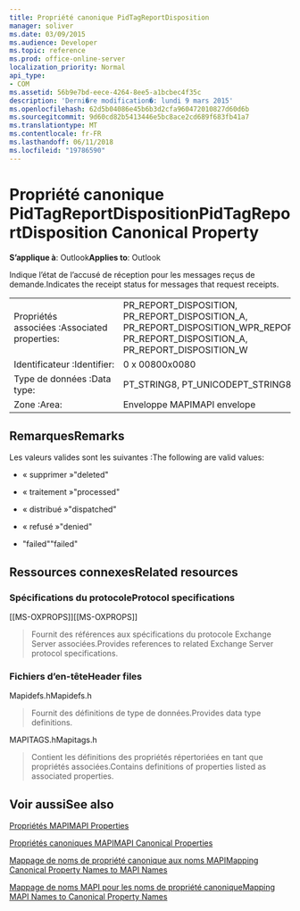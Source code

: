 ```yaml
---
title: Propriété canonique PidTagReportDisposition
manager: soliver
ms.date: 03/09/2015
ms.audience: Developer
ms.topic: reference
ms.prod: office-online-server
localization_priority: Normal
api_type:
- COM
ms.assetid: 56b9e7bd-eece-4264-8ee5-a1bcbec4f35c
description: 'Derni�re modification�: lundi 9 mars 2015'
ms.openlocfilehash: 62d5b04086e45b6b3d2cfa960472010827d60d6b
ms.sourcegitcommit: 9d60cd82b5413446e5bc8ace2cd689f683fb41a7
ms.translationtype: MT
ms.contentlocale: fr-FR
ms.lasthandoff: 06/11/2018
ms.locfileid: "19786590"
---
```

# <a name="pidtagreportdisposition-canonical-property"></a><span data-ttu-id="eb492-103">Propriété canonique PidTagReportDisposition</span><span class="sxs-lookup"><span data-stu-id="eb492-103">PidTagReportDisposition Canonical Property</span></span>

  
  
<span data-ttu-id="eb492-104">**S’applique à**: Outlook</span><span class="sxs-lookup"><span data-stu-id="eb492-104">**Applies to**: Outlook</span></span> 
  
<span data-ttu-id="eb492-105">Indique l’état de l’accusé de réception pour les messages reçus de demande.</span><span class="sxs-lookup"><span data-stu-id="eb492-105">Indicates the receipt status for messages that request receipts.</span></span> 
  
|||
|:-----|:-----|
|<span data-ttu-id="eb492-106">Propriétés associées :</span><span class="sxs-lookup"><span data-stu-id="eb492-106">Associated properties:</span></span>  <br/> |<span data-ttu-id="eb492-107">PR_REPORT_DISPOSITION, PR_REPORT_DISPOSITION_A, PR_REPORT_DISPOSITION_W</span><span class="sxs-lookup"><span data-stu-id="eb492-107">PR_REPORT_DISPOSITION, PR_REPORT_DISPOSITION_A, PR_REPORT_DISPOSITION_W</span></span>  <br/> |
|<span data-ttu-id="eb492-108">Identificateur :</span><span class="sxs-lookup"><span data-stu-id="eb492-108">Identifier:</span></span>  <br/> |<span data-ttu-id="eb492-109">0 x 0080</span><span class="sxs-lookup"><span data-stu-id="eb492-109">0x0080</span></span>  <br/> |
|<span data-ttu-id="eb492-110">Type de données :</span><span class="sxs-lookup"><span data-stu-id="eb492-110">Data type:</span></span>  <br/> |<span data-ttu-id="eb492-111">PT_STRING8, PT_UNICODE</span><span class="sxs-lookup"><span data-stu-id="eb492-111">PT_STRING8, PT_UNICODE</span></span>  <br/> |
|<span data-ttu-id="eb492-112">Zone :</span><span class="sxs-lookup"><span data-stu-id="eb492-112">Area:</span></span>  <br/> |<span data-ttu-id="eb492-113">Enveloppe MAPI</span><span class="sxs-lookup"><span data-stu-id="eb492-113">MAPI envelope</span></span>  <br/> |
   
## <a name="remarks"></a><span data-ttu-id="eb492-114">Remarques</span><span class="sxs-lookup"><span data-stu-id="eb492-114">Remarks</span></span>

<span data-ttu-id="eb492-115">Les valeurs valides sont les suivantes :</span><span class="sxs-lookup"><span data-stu-id="eb492-115">The following are valid values:</span></span>
  
- <span data-ttu-id="eb492-116">« supprimer »</span><span class="sxs-lookup"><span data-stu-id="eb492-116">"deleted"</span></span>
    
- <span data-ttu-id="eb492-117">« traitement »</span><span class="sxs-lookup"><span data-stu-id="eb492-117">"processed"</span></span>
    
- <span data-ttu-id="eb492-118">« distribué »</span><span class="sxs-lookup"><span data-stu-id="eb492-118">"dispatched"</span></span>
    
- <span data-ttu-id="eb492-119">« refusé »</span><span class="sxs-lookup"><span data-stu-id="eb492-119">"denied"</span></span>
    
- <span data-ttu-id="eb492-120">"failed"</span><span class="sxs-lookup"><span data-stu-id="eb492-120">"failed"</span></span>
    
## <a name="related-resources"></a><span data-ttu-id="eb492-121">Ressources connexes</span><span class="sxs-lookup"><span data-stu-id="eb492-121">Related resources</span></span>

### <a name="protocol-specifications"></a><span data-ttu-id="eb492-122">Spécifications du protocole</span><span class="sxs-lookup"><span data-stu-id="eb492-122">Protocol specifications</span></span>

<span data-ttu-id="eb492-123">[[MS-OXPROPS]]</span><span class="sxs-lookup"><span data-stu-id="eb492-123">[[MS-OXPROPS]]</span></span> 
  
> <span data-ttu-id="eb492-124">Fournit des références aux spécifications du protocole Exchange Server associées.</span><span class="sxs-lookup"><span data-stu-id="eb492-124">Provides references to related Exchange Server protocol specifications.</span></span>
    
### <a name="header-files"></a><span data-ttu-id="eb492-125">Fichiers d’en-tête</span><span class="sxs-lookup"><span data-stu-id="eb492-125">Header files</span></span>

<span data-ttu-id="eb492-126">Mapidefs.h</span><span class="sxs-lookup"><span data-stu-id="eb492-126">Mapidefs.h</span></span>
  
> <span data-ttu-id="eb492-127">Fournit des définitions de type de données.</span><span class="sxs-lookup"><span data-stu-id="eb492-127">Provides data type definitions.</span></span>
    
<span data-ttu-id="eb492-128">MAPITAGS.h</span><span class="sxs-lookup"><span data-stu-id="eb492-128">Mapitags.h</span></span>
  
> <span data-ttu-id="eb492-129">Contient les définitions des propriétés répertoriées en tant que propriétés associées.</span><span class="sxs-lookup"><span data-stu-id="eb492-129">Contains definitions of properties listed as associated properties.</span></span>
    
## <a name="see-also"></a><span data-ttu-id="eb492-130">Voir aussi</span><span class="sxs-lookup"><span data-stu-id="eb492-130">See also</span></span>



[<span data-ttu-id="eb492-131">Propriétés MAPI</span><span class="sxs-lookup"><span data-stu-id="eb492-131">MAPI Properties</span></span>](mapi-properties.md)
  
[<span data-ttu-id="eb492-132">Propriétés canoniques MAPI</span><span class="sxs-lookup"><span data-stu-id="eb492-132">MAPI Canonical Properties</span></span>](mapi-canonical-properties.md)
  
[<span data-ttu-id="eb492-133">Mappage de noms de propriété canonique aux noms MAPI</span><span class="sxs-lookup"><span data-stu-id="eb492-133">Mapping Canonical Property Names to MAPI Names</span></span>](mapping-canonical-property-names-to-mapi-names.md)
  
[<span data-ttu-id="eb492-134">Mappage de noms MAPI pour les noms de propriété canonique</span><span class="sxs-lookup"><span data-stu-id="eb492-134">Mapping MAPI Names to Canonical Property Names</span></span>](mapping-mapi-names-to-canonical-property-names.md)

